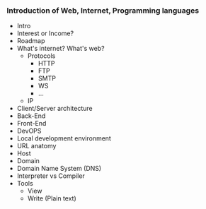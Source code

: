 ### Introduction of  Web, Internet, Programming languages

- Intro
- Interest or Income?
- Roadmap
- What's internet? What's web?
    - Protocols
        - HTTP
        - FTP
        - SMTP
        - WS
        - ...
    - IP
- Client/Server architecture
- Back-End 
- Front-End
- DevOPS
- Local development environment
- URL anatomy
- Host
- Domain
- Domain Name System (DNS)
- Interpreter vs Compiler
- Tools
    - View
    - Write (Plain text)